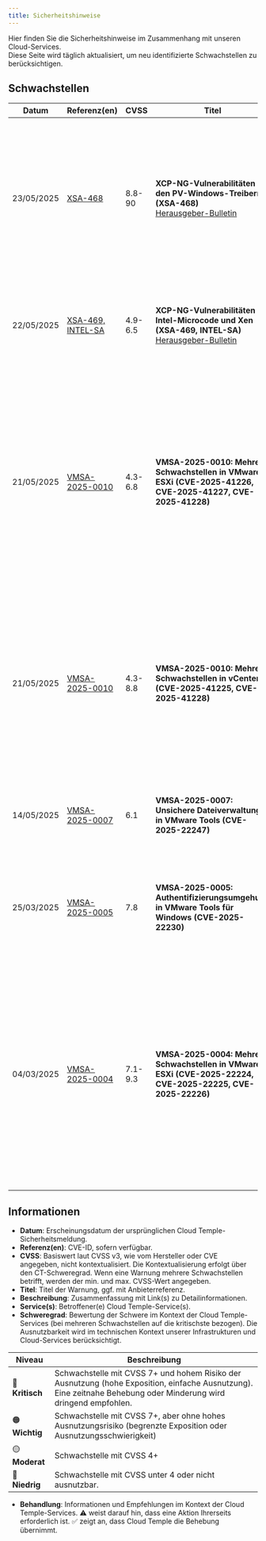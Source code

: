 ```yaml
---
title: Sicherheitshinweise
---
```


Hier finden Sie die Sicherheitshinweise im Zusammenhang mit unseren Cloud-Services.  
Diese Seite wird täglich aktualisiert, um neu identifizierte Schwachstellen zu berücksichtigen.

## Schwachstellen

| Datum | Referenz(en) | CVSS | Titel | Beschreibung | Service(s) | Schweregrad | Behandlung |
|---------------------|-----------------|-------------|--------------|---------|-------------|----------------|-------------|
| 23/05/2025 | [XSA-468](https://xenbits.xen.org/xsa/advisory-468.html) | 8.8-90 | **XCP-NG-Vulnerabilitäten in den PV-Windows-Treibern (XSA-468)** <br> [Herausgeber-Bulletin](https://xcp-ng.org/blog/2025/05/27/xsa-468-windows-pv-driver-vulnerabilities/) | Mehrere Schwachstellen (CVE-2025-27462, CVE-2025-27463, CVE-2025-27464) in den PV-Windows-Treibern ermöglichen es unprivilegierten Benutzern, Systemrechte innerhalb der Windows-VMs zu erlangen. | IaaS OpenSource | 🟠 Wichtig | ⚠️ Wir empfehlen Ihnen, die PV-Windows-Treiber Ihrer virtuellen Maschinen auf in der Sicherheitsmitteilung angegebenen korrigierten Versionen zu aktualisieren. ✅ Die Aktualisierung Ihrer XCP-ng-Instanzen ist ab der Validierung der Patches durch Cloud Temple geplant. |
| 22/05/2025 | [XSA-469, INTEL-SA](https://xcp-ng.org/blog/2025/05/14/may-2025-security-update-for-xcp-ng-8-2-83/) | 4.9-6.5 | **XCP-NG-Vulnerabilitäten im Intel-Microcode und Xen (XSA-469, INTEL-SA)** <br> [Herausgeber-Bulletin](https://xcp-ng.org/blog/2025/05/14/may-2025-security-update-for-xcp-ng-8-2-8-3/) | Sicherheitspatches für XCP-ng wurden veröffentlicht, die mehrere Schwachstellen im Intel-Microcode und Xen beheben. | IaaS OpenSource | 🟡 Mäßig | ✅ Die Aktualisierung Ihrer XCP-ng-Instanzen ist ab der Validierung der Patches durch Cloud Temple geplant. Keine Aktion von Ihrer Seite erforderlich. |
| 21/05/2025 | [VMSA-2025-0010](https://support.broadcom.com/web/ecx/support-content-notification/-/external/content/SecurityAdvisories/0/25717) | 4.3-6.8 | **VMSA-2025-0010: Mehrere Schwachstellen in VMware ESXi (CVE-2025-41226, CVE-2025-41227, CVE-2025-41228)** | Es wurden mehrere Schwachstellen in VMware ESXi gemeldet: Denial-of-Service-Schwachstelle bei Gastoperationen (CVE-2025-41226), Denial-of-Service-Schwachstelle (CVE-2025-41227), Cross-Site-Scripting (XSS)-Schwachstelle (CVE-2025-41228). Patches werden vom Hersteller bereitgestellt. | IaaS By VMware | 🟡 Moderat | ⚠️ Wir empfehlen Ihnen, Ihre Hypervisoren zu aktualisieren. Die gepatchten ESXi-Versionen sind verfügbar, sobald sie von Cloud Temple validiert wurden. Die Konsole zeigt Ihnen an, welche ESXi aktualisiert werden müssen. | 
| 21/05/2025 | [VMSA-2025-0010](https://support.broadcom.com/web/ecx/support-content-notification/-/external/content/SecurityAdvisories/0/25717) | 4.3-8.8 | **VMSA-2025-0010: Mehrere Schwachstellen in vCenter (CVE-2025-41225, CVE-2025-41228)** | Es wurden mehrere Schwachstellen in VMware vCenter gemeldet: Authentifizierte Befehlsausführung in VMware vCenter Server (CVE-2025-41225), Cross-Site-Scripting (XSS)-Schwachstelle (CVE-2025-41228). Patches werden vom Hersteller bereitgestellt. | IaaS By VMware | 🟠 Wichtig | ✅ Die Aktualisierung Ihrer vCenter-Instanzen ist eingeplant, sobald die Patches von Cloud Temple validiert wurden. Es ist keine Aktion Ihrerseits erforderlich. | 
| 14/05/2025 | [VMSA-2025-0007](https://support.broadcom.com/web/ecx/support-content-notification/-/external/content/SecurityAdvisories/0/25683) | 6.1 | **VMSA-2025-0007: Unsichere Dateiverwaltung in VMware Tools (CVE-2025-22247)** | Es wurde eine unsichere Dateiverwaltung in VMware Tools gemeldet. Patches werden vom Hersteller bereitgestellt. | IaaS By VMware | 🟡 Moderat | ⚠️ Wir empfehlen Ihnen, VMware Tools auf Ihren virtuellen Maschinen zu aktualisieren. | 
| 25/03/2025 | [VMSA-2025-0005](https://support.broadcom.com/web/ecx/support-content-notification/-/external/content/SecurityAdvisories/0/25518) | 7.8 | **VMSA-2025-0005: Authentifizierungsumgehung in VMware Tools für Windows (CVE-2025-22230)** | Es wurde eine Schwachstelle zur Umgehung der Authentifizierung in VMware Tools für Windows gemeldet. Patches werden vom Hersteller bereitgestellt. | IaaS By VMware | 🟠 Wichtig | ⚠️ Wir empfehlen Ihnen, VMware Tools auf Ihren virtuellen Maschinen zu aktualisieren. |
| 04/03/2025 | [VMSA-2025-0004](https://support.broadcom.com/web/ecx/support-content-notification/-/external/content/SecurityAdvisories/0/25390) | 7.1-9.3 | **VMSA-2025-0004: Mehrere Schwachstellen in VMware ESXi (CVE-2025-22224, CVE-2025-22225, CVE-2025-22226)** | Es wurden mehrere Schwachstellen in VMware ESXi gemeldet: Heap-Überlauf-Schwachstelle in VMCI (CVE-2025-22224), von VMware als kritisch eingestuft, Arbiträrer Schreibzugriff in VMware ESXi (CVE-2025-22225), HGFS-Informationsleck-Schwachstelle (CVE-2025-22226). Patches werden vom Hersteller bereitgestellt. | IaaS By VMware | 🟠 Wichtig | ⚠️ Wir empfehlen Ihnen, Ihre Hypervisoren zu aktualisieren. Die gepatchten ESXi-Versionen sind verfügbar, sobald sie von Cloud Temple validiert wurden. Die Konsole zeigt Ihnen an, welche ESXi aktualisiert werden müssen. |

## Informationen

- **Datum**: Erscheinungsdatum der ursprünglichen Cloud Temple-Sicherheitsmeldung.
- **Referenz(en)**: CVE-ID, sofern verfügbar.
- **CVSS**: Basiswert laut CVSS v3, wie vom Hersteller oder CVE angegeben, nicht kontextualisiert. Die Kontextualisierung erfolgt über den CT-Schweregrad. Wenn eine Warnung mehrere Schwachstellen betrifft, werden der min. und max. CVSS-Wert angegeben.
- **Titel**: Titel der Warnung, ggf. mit Anbieterreferenz.
- **Beschreibung**: Zusammenfassung mit Link(s) zu Detailinformationen.
- **Service(s)**: Betroffener(e) Cloud Temple-Service(s).
- **Schweregrad**: Bewertung der Schwere im Kontext der Cloud Temple-Services (bei mehreren Schwachstellen auf die kritischste bezogen). Die Ausnutzbarkeit wird im technischen Kontext unserer Infrastrukturen und Cloud-Services berücksichtigt.

| Niveau | Beschreibung |
|--------|-------------|
| 🔴 **Kritisch** | Schwachstelle mit CVSS 7+ und hohem Risiko der Ausnutzung (hohe Exposition, einfache Ausnutzung). Eine zeitnahe Behebung oder Minderung wird dringend empfohlen. |
| 🟠 **Wichtig** | Schwachstelle mit CVSS 7+, aber ohne hohes Ausnutzungsrisiko (begrenzte Exposition oder Ausnutzungsschwierigkeit) |
| 🟡 **Moderat** | Schwachstelle mit CVSS 4+ |
| 🔵 **Niedrig** | Schwachstelle mit CVSS unter 4 oder nicht ausnutzbar. |

- **Behandlung**: Informationen und Empfehlungen im Kontext der Cloud Temple-Services. ⚠️ weist darauf hin, dass eine Aktion Ihrerseits erforderlich ist. ✅ zeigt an, dass Cloud Temple die Behebung übernimmt.